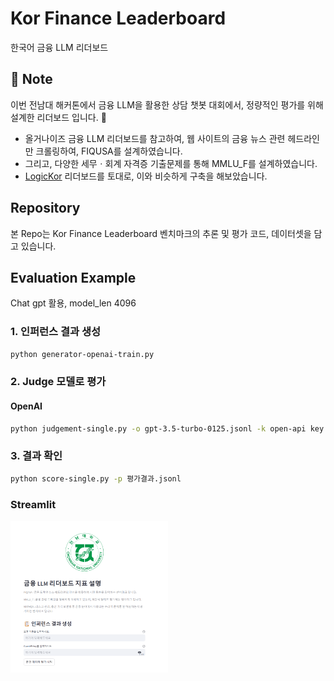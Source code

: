 # Kor Finance Leaderboard
한국어 금융 LLM 리더보드

## 📖 Note
이번 전남대 해커톤에서 금융 LLM을 활용한 상담 챗봇 대회에서, 정량적인 평가를 위해 설계한 리더보드 입니다. 🎇
* 올거나이즈 금융 LLM 리더보드를 참고하여, 웹 사이트의 금융 뉴스 관련 헤드라인만 크롤링하여, FIQUSA를 설계하였습니다.
* 그리고, 다양한 세무ㆍ회계 자격증 기출문제를 통해 MMLU_F를 설계하였습니다.
* [LogicKor](https://github.com/instructkr/LogicKor) 리더보드를 토대로, 이와 비슷하게 구축을 해보았습니다.

## Repository
본 Repo는 Kor Finance Leaderboard 벤치마크의 추론 및 평가 코드, 데이터셋을 담고 있습니다.

## Evaluation Example
Chat gpt 활용, model_len 4096

### 1. 인퍼런스 결과 생성
```bash
python generator-openai-train.py
```

### 2. Judge 모델로 평가

#### OpenAI

```bash
python judgement-single.py -o gpt-3.5-turbo-0125.jsonl -k open-api key -t 30
```
### 3. 결과 확인

```bash
python score-single.py -p 평가결과.jsonl
```

### Streamlit
<p align="left" width="150%">
<img src="assert/Streamlit_화면예시.png" alt="NLP Logo" style="width: 50%;">
</p>
